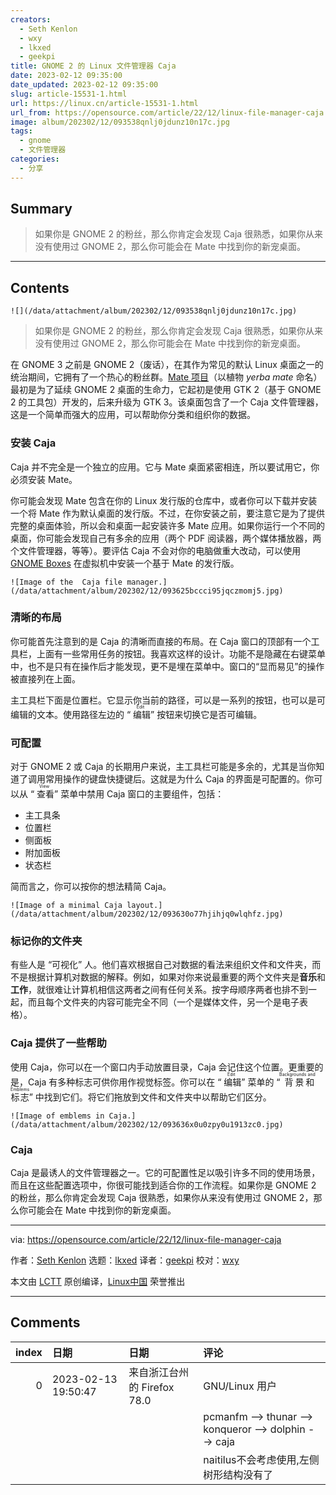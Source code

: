 ```yaml
---
creators:
  - Seth Kenlon
  - wxy
  - lkxed
  - geekpi
title: GNOME 2 的 Linux 文件管理器 Caja
date: 2023-02-12 09:35:00
date_updated: 2023-02-12 09:35:00
slug: article-15531-1.html
url: https://linux.cn/article-15531-1.html
url_from: https://opensource.com/article/22/12/linux-file-manager-caja
image: album/202302/12/093538qnlj0jdunz10n17c.jpg
tags:
  - gnome
  - 文件管理器
categories:
  - 分享
---
```


## Summary

> 如果你是 GNOME 2 的粉丝，那么你肯定会发现 Caja 很熟悉，如果你从来没有使用过 GNOME 2，那么你可能会在 Mate 中找到你的新宠桌面。

***

<!-- more -->

## Contents

`![](/data/attachment/album/202302/12/093538qnlj0jdunz10n17c.jpg)`

> 
> 如果你是 GNOME 2 的粉丝，那么你肯定会发现 Caja 很熟悉，如果你从来没有使用过 GNOME 2，那么你可能会在 Mate 中找到你的新宠桌面。
> 
> 
> 

在 GNOME 3 之前是 GNOME 2（废话），在其作为常见的默认 Linux 桌面之一的统治期间，它拥有了一个热心的粉丝群。[Mate 项目](https://opensource.com/article/19/12/mate-linux-desktop)（以植物 *yerba mate* 命名）最初是为了延续 GNOME 2 桌面的生命力，它起初是使用 GTK 2（基于 GNOME 2 的工具包）开发的，后来升级为 GTK 3。该桌面包含了一个 Caja 文件管理器，这是一个简单而强大的应用，可以帮助你分类和组织你的数据。

### 安装 Caja

Caja 并不完全是一个独立的应用。它与 Mate 桌面紧密相连，所以要试用它，你必须安装 Mate。

你可能会发现 Mate 包含在你的 Linux 发行版的仓库中，或者你可以下载并安装一个将 Mate 作为默认桌面的发行版。不过，在你安装之前，要注意它是为了提供完整的桌面体验，所以会和桌面一起安装许多 Mate 应用。如果你运行一个不同的桌面，你可能会发现自己有多余的应用（两个 PDF 阅读器，两个媒体播放器，两个文件管理器，等等）。要评估 Caja 不会对你的电脑做重大改动，可以使用 [GNOME Boxes](https://opensource.com/article/19/5/getting-started-gnome-boxes-virtualization) 在虚拟机中安装一个基于 Mate 的发行版。

`![Image of the  Caja file manager.](/data/attachment/album/202302/12/093625bccci95jqczmomj5.jpg)`

### 清晰的布局

你可能首先注意到的是 Caja 的清晰而直接的布局。在 Caja 窗口的顶部有一个工具栏，上面有一些常用任务的按钮。我喜欢这样的设计。功能不是隐藏在右键菜单中，也不是只有在操作后才能发现，更不是埋在菜单中。窗口的“显而易见”的操作被直接列在上面。

主工具栏下面是位置栏。它显示你当前的路径，可以是一系列的按钮，也可以是可编辑的文本。使用路径左边的 “<ruby> 编辑 <rt>  Edit </rt></ruby>” 按钮来切换它是否可编辑。

### 可配置

对于 GNOME 2 或 Caja 的长期用户来说，主工具栏可能是多余的，尤其是当你知道了调用常用操作的键盘快捷键后。这就是为什么 Caja 的界面是可配置的。你可以从 “<ruby> 查看 <rt>  View </rt></ruby>” 菜单中禁用 Caja 窗口的主要组件，包括：

* 主工具条
* 位置栏
* 侧面板
* 附加面板
* 状态栏

简而言之，你可以按你的想法精简 Caja。

`![Image of a minimal Caja layout.](/data/attachment/album/202302/12/093630o77hjihjq0wlqhfz.jpg)`

### 标记你的文件夹

有些人是 “可视化” 人。他们喜欢根据自己对数据的看法来组织文件和文件夹，而不是根据计算机对数据的解释。例如，如果对你来说最重要的两个文件夹是**音乐**和**工作**，就很难让计算机相信这两者之间有任何关系。按字母顺序两者也排不到一起，而且每个文件夹的内容可能完全不同（一个是媒体文件，另一个是电子表格）。

### Caja 提供了一些帮助

使用 Caja，你可以在一个窗口内手动放置目录，Caja 会记住这个位置。更重要的是，Caja 有多种标志可供你用作视觉标签。你可以在 “<ruby> 编辑 <rt>  Edit </rt></ruby>” 菜单的 “<ruby> 背景和标志 <rt>  Backgrounds and Emblems </rt></ruby>” 中找到它们。将它们拖放到文件和文件夹中以帮助它们区分。

`![Image of emblems in Caja.](/data/attachment/album/202302/12/093636x0u0zpy0u1913zc0.jpg)`

### Caja

Caja 是最诱人的文件管理器之一。它的可配置性足以吸引许多不同的使用场景，而且在这些配置选项中，你很可能找到适合你的工作流程。如果你是 GNOME 2 的粉丝，那么你肯定会发现 Caja 很熟悉，如果你从来没有使用过 GNOME 2，那么你可能会在 Mate 中找到你的新宠桌面。

---

via: <https://opensource.com/article/22/12/linux-file-manager-caja>

作者：[Seth Kenlon](https://opensource.com/users/seth) 选题：[lkxed](https://github.com/lkxed) 译者：[geekpi](https://github.com/geekpi) 校对：[wxy](https://github.com/wxy)

本文由 [LCTT](https://github.com/LCTT/TranslateProject) 原创编译，[Linux中国](https://linux.cn/) 荣誉推出

***

## Comments

|   index | 日期                | 日期                                       | 评论                                                                                    |
|--------:|:--------------------|:-------------------------------------------|:----------------------------------------------------------------------------------------|
|       0 | 2023-02-13 19:50:47 | 来自浙江台州的 Firefox 78.0|GNU/Linux 用户 | caja比naitulus使用方便,使用优先级<br />                                  |
|         |                     |                                            | pcmanfm --&gt; thunar --&gt; konqueror --&gt; dolphin --&gt; caja <br /> |
|         |                     |                                            | naitilus不会考虑使用,左侧树形结构没有了                                                 |
